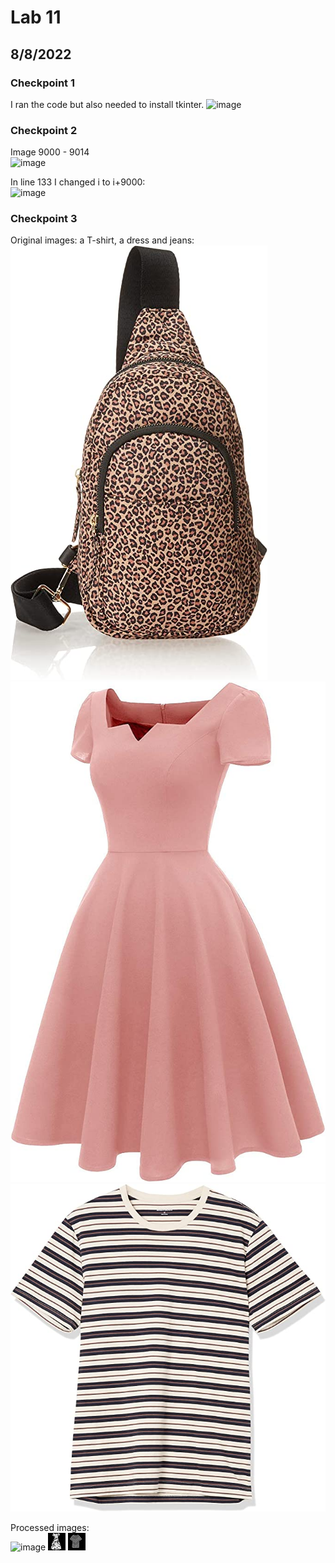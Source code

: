 # Lab 11 
## 8/8/2022

### Checkpoint 1 

I ran the code but also needed to install tkinter. 
![image](https://user-images.githubusercontent.com/57297201/183365566-a3b8dd15-631a-49e5-a784-e6f41c067707.png)

### Checkpoint 2 
Image 9000 - 9014   
![image](https://user-images.githubusercontent.com/57297201/183500906-d374917d-2df9-4a16-8bb4-2e5854f7f26d.png)

In line 133 I changed i to i+9000:  
![image](https://user-images.githubusercontent.com/57297201/183501514-5111139a-b220-4329-b4df-b37cbd2ca2e1.png)

### Checkpoint 3 

Original images: a T-shirt, a dress and jeans:   
![image](clothes1.jpg)
![image](clothes2.jpg)
![image](clothes3.jpg)

Processed images:   
![image](clothes_edited.jpg)
![image](clothes2_edited.jpg)
![image](clothes3_edited.jpg)


